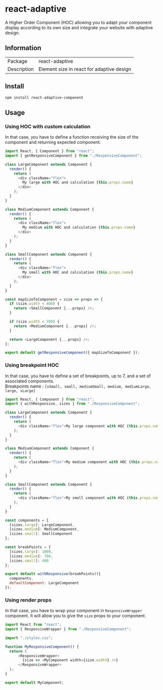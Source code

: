 # react-adaptive

A Higher Order Component (HOC) allowing you to adapt your component display according to its own size and integrate your website with adaptive design.

## Information

<table>
<tr>
<td>Package</td><td>react-adaptive</td>
</tr>
<tr>
<td>Description</td>
<td>Element size in react for adaptive design</td>
</tr>
</table>

## Install
```sh
npm install react-adaptive-component
```


## Usage

### Using HOC with custom calculation

In that case, you have to define a function receiving the size of the component and returning expected component.

```js
import React, { Component } from "react";
import { getResponsiveComponent } from "./ResponsiveComponent";

class LargeComponent extends Component {
  render() {
    return (
      <div className="flex">
        My large with HOC and calculation {this.props.name}
      </div>
    );
  }
}

class MediumComponent extends Component {
  render() {
    return (
      <div className="flex">
        My medium with HOC and calculation {this.props.name}
      </div>
    );
  }
}

class SmallComponent extends Component {
  render() {
    return (
      <div className="flex">
        My small with HOC and calculation {this.props.name}
      </div>
    );
  }
}

const mapSizeToComponent = size => props => {
  if (size.width < 400) {
    return <SmallComponent {...props} />;
  }

  if (size.width < 700) {
    return <MediumComponent {...props} />;
  }

  return <LargeComponent {...props} />;
};

export default getResponsiveComponent({ mapSizeToComponent });
```

### Using breakpoint HOC

In that case, you have to define a set of breakpoints, up to 7, and a set of associated components.  
Breakpoints name : `[xSmall, small, mediumSmall, medium, mediumLarge, large, xLarge]`

```js
import React, { Component } from "react";
import { withResponsive, sizes } from "./ResponsiveComponent";

class LargeComponent extends Component {
  render() {
    return (
      <div className="flex">My large component with HOC {this.props.name}</div>
    );
  }
}

class MediumComponent extends Component {
  render() {
    return (
      <div className="flex">My medium component with HOC {this.props.name}</div>
    );
  }
}

class SmallComponent extends Component {
  render() {
    return (
      <div className="flex">My small component with HOC {this.props.name}</div>
    );
  }
}

const components = {
  [sizes.large]: LargeComponent,
  [sizes.medium]: MediumComponent,
  [sizes.small]: SmallComponent
};

const breakPoints = {
  [sizes.large]: 1000,
  [sizes.medium]: 700,
  [sizes.small]: 400
};

export default withResponsive(breakPoints)({
  components,
  defaultComponent: LargeComponent
});
```

### Using render props

In that case, you have to wrap your component in `ResponsiveWrapper` component. It will allow you to give the `size` props to your component.

```js
import React from "react";
import { ResponsiveWrapper } from "./ResponsiveComponent";

import "./styles.css";

function MyResponsiveComponent() {
  return (
      <ResponsiveWrapper>
        {size => <MyComponent width={size.width} />}
      </ResponsiveWrapper>
  );
}

export default MyComponent;
```